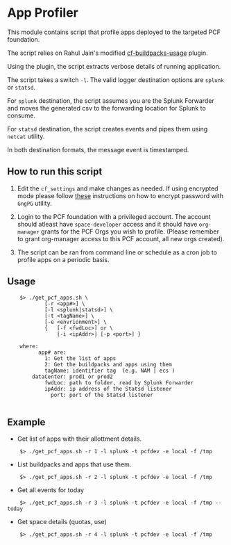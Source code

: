 # App Profiler

This module contains script that profile apps deployed to the targeted PCF foundation.

The script relies on Rahul Jain's modified [cf-buildpacks-usage](https://github.com/rahul-kj/cf_buildpacks_usage) plugin.

Using the plugin, the script extracts verbose details of running application.

The script takes a switch `-l`. The valid logger destination options are `splunk` or `statsd`.

For `splunk` destination, the script assumes you are the Splunk Forwarder and moves the generated csv to the forwarding location for Splunk to consume.

For `statsd` destination, the script creates events and pipes them using `netcat` utility. 

In both destination formats, the message event is timestamped.

## How to run this script

1. Edit the `cf_settings` and make changes as needed.
	If using encrypted mode please follow [these](encrypt-password-using-GPG.md) instructions on how to encrypt password with `GngPG` utility. 

2. Login to the PCF foundation with a privileged account. The account should atleast have `space-developer` access and it should have `org-manager` grants for the PCF Orgs you wish to profile. 
(Please remember to grant org-manager access to this PCF account, all new orgs created).

2. The script can be ran from command line or schedule as a cron job to profile apps on a periodic basis. 

## Usage

```
	$> ./get_pcf_apps.sh \
			[-r <app#>] \
			[-l <splunk|statsd>] \
			[-t <tagName>] \ 
			[-e <envrionment>] \
			{	[-f <fwdLoc>] or \
				[-i <ipAddr>] [-p <port>] }

	where:
		  app# are:
			1: Get the list of apps
			2: Get the buildpacks and apps using them
			tagName: identifier tag  (e.g. NAM | ecs )
		dataCenter: prod1 or prod2
			fwdLoc: path to folder, read by Splunk Forwarder
			ipAddr: ip address of the Statsd listener 
			  port: port of the Statsd listener
			  
```


## Example

* Get list of apps with their allottment details.
```
	$> ./get_pcf_apps.sh -r 1 -l splunk -t pcfdev -e local -f /tmp
```

* List buildpacks and apps that use them.
```
	$> ./get_pcf_apps.sh -r 2 -l splunk -t pcfdev -e local -f /tmp
```

* Get all events for today
```
	$> ./get_pcf_apps.sh -r 3 -l splunk -t pcfdev -e local -f /tmp --today
```

* Get space details (quotas, use)
```
	$> ./get_pcf_apps.sh -r 4 -l splunk -t pcfdev -e local -f /tmp
```
